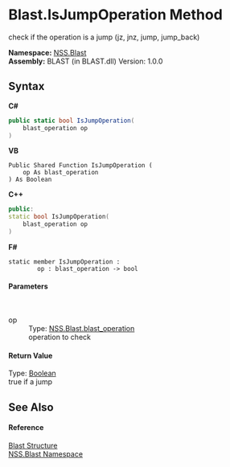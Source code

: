 # Blast.IsJumpOperation Method 
 

check if the operation is a jump (jz, jnz, jump, jump_back)

**Namespace:**&nbsp;<a href="88b55311-4a89-0894-e27a-e157e443c7f7.md">NSS.Blast</a><br />**Assembly:**&nbsp;BLAST (in BLAST.dll) Version: 1.0.0

## Syntax

**C#**<br />
``` C#
public static bool IsJumpOperation(
	blast_operation op
)
```

**VB**<br />
``` VB
Public Shared Function IsJumpOperation ( 
	op As blast_operation
) As Boolean
```

**C++**<br />
``` C++
public:
static bool IsJumpOperation(
	blast_operation op
)
```

**F#**<br />
``` F#
static member IsJumpOperation : 
        op : blast_operation -> bool 

```


#### Parameters
&nbsp;<dl><dt>op</dt><dd>Type: <a href="545d7548-930f-7c02-0adc-5220144448d3.md">NSS.Blast.blast_operation</a><br />operation to check</dd></dl>

#### Return Value
Type: <a href="https://docs.microsoft.com/dotnet/api/system.boolean" target="_blank" rel="noopener noreferrer">Boolean</a><br />true if a jump

## See Also


#### Reference
<a href="efe93ce5-baaf-ed42-b038-35b4ff074233.md">Blast Structure</a><br /><a href="88b55311-4a89-0894-e27a-e157e443c7f7.md">NSS.Blast Namespace</a><br />